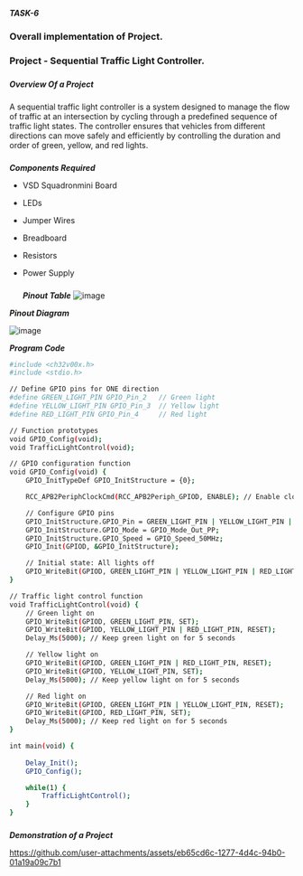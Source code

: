***TASK-6***
### Overall implementation of Project.
###
### Project - Sequential Traffic Light Controller.
### 
### 
***Overview Of a Project***
###  
A sequential traffic light controller is a system designed to manage the flow of traffic at an intersection by cycling through a predefined sequence of traffic light states. The controller ensures that vehicles from different directions can move safely and efficiently by controlling the duration and order of green, yellow, and red lights.

### 
###
***Components Required***
* VSD Squadronmini Board
* LEDs
* Jumper Wires
* Breadboard
* Resistors
* Power Supply
  ###
  ###

  ***Pinout Table***
![image](https://github.com/user-attachments/assets/a4bf7c07-cb29-4ca2-8098-f57f84b7e5e3)

  
***Pinout Diagram***


![image](https://github.com/user-attachments/assets/11c25943-6773-400e-aee1-ba3b1c445727)



***Program Code***
```sh
#include <ch32v00x.h>
#include <stdio.h> 

// Define GPIO pins for ONE direction
#define GREEN_LIGHT_PIN GPIO_Pin_2   // Green light 
#define YELLOW_LIGHT_PIN GPIO_Pin_3  // Yellow light
#define RED_LIGHT_PIN GPIO_Pin_4     // Red light 

// Function prototypes
void GPIO_Config(void);
void TrafficLightControl(void);

// GPIO configuration function
void GPIO_Config(void) {
    GPIO_InitTypeDef GPIO_InitStructure = {0};

    RCC_APB2PeriphClockCmd(RCC_APB2Periph_GPIOD, ENABLE); // Enable clock for Port D

    // Configure GPIO pins 
	GPIO_InitStructure.GPIO_Pin = GREEN_LIGHT_PIN | YELLOW_LIGHT_PIN | RED_LIGHT_PIN;
    GPIO_InitStructure.GPIO_Mode = GPIO_Mode_Out_PP;
    GPIO_InitStructure.GPIO_Speed = GPIO_Speed_50MHz;
    GPIO_Init(GPIOD, &GPIO_InitStructure);

    // Initial state: All lights off
    GPIO_WriteBit(GPIOD, GREEN_LIGHT_PIN | YELLOW_LIGHT_PIN | RED_LIGHT_PIN, RESET);
}

// Traffic light control function 
void TrafficLightControl(void) {
    // Green light on
    GPIO_WriteBit(GPIOD, GREEN_LIGHT_PIN, SET);
    GPIO_WriteBit(GPIOD, YELLOW_LIGHT_PIN | RED_LIGHT_PIN, RESET);
    Delay_Ms(5000); // Keep green light on for 5 seconds

    // Yellow light on
    GPIO_WriteBit(GPIOD, GREEN_LIGHT_PIN | RED_LIGHT_PIN, RESET);
    GPIO_WriteBit(GPIOD, YELLOW_LIGHT_PIN, SET);
    Delay_Ms(5000); // Keep yellow light on for 5 seconds

    // Red light on
    GPIO_WriteBit(GPIOD, GREEN_LIGHT_PIN | YELLOW_LIGHT_PIN, RESET);
    GPIO_WriteBit(GPIOD, RED_LIGHT_PIN, SET);
    Delay_Ms(5000); // Keep red light on for 5 seconds
}

int main(void) {
    
    Delay_Init(); 
    GPIO_Config();

    while(1) {
        TrafficLightControl(); 
    }
}
```
###
####
***Demonstration of a Project***







https://github.com/user-attachments/assets/eb65cd6c-1277-4d4c-94b0-01a19a09c7b1














